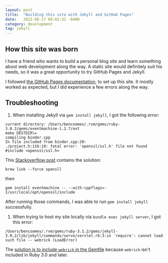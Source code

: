 ```yaml
---
layout: post
title:  "Building this site with Jekyll and GitHub Pages"
date:   2022-08-17 09:02:32 -0400
category: development
tag: jekyll
---
```

## How this site was born
I have a friend who wants to build a personal blog site and learn something about web development along the way. A static site would definitely suit his needs, so it was a great opportunity to try GitHub Pages and Jekyll.

I followed [the GitHub Pages documentation](https://docs.github.com/en/pages/setting-up-a-github-pages-site-with-jekyll/creating-a-github-pages-site-with-jekyll), to set up this site. It mostly worked as expected, but I did experience a few errors along the way. 

## Troubleshooting 
1. When installing Jekyll via `gem install jekyll`, I got the following error:
```
current directory: /Users/bencoomes/.rvm/gems/ruby-3.0.2/gems/eventmachine-1.2.7/ext
make DESTDIR\=
compiling binder.cpp
In file included from binder.cpp:20:
./project.h:116:10: fatal error: 'openssl/ssl.h' file not found
#include <openssl/ssl.h>
```
This [Stackoverflow post](https://stackoverflow.com/questions/68794527/rubygems-error-while-installing-jekyll-openssl-ssl-h-file-not-found) contains the solution: 
```
brew link --force opensll
```
then
```
gem install eventmachine -- --with-cppflags=-I/usr/local/opt/openssl/include
```
After running those commands, I was able to run `gem install jekyll` successfully.
1. When trying to host my site locally via `bundle exec jekyll server`, I got this error:
```
/Users/bencoomes/.rvm/gems/ruby-3.1.2/gems/jekyll-3.9.2/lib/jekyll/commands/serve/servlet.rb:3:in `require': cannot load such file -- webrick (LoadError)
``` 
The [solution is to include `webrick` in the Gemfile](https://github.com/jekyll/jekyll/issues/8523) because `webrick` isn't included in Ruby 3.0 and later.